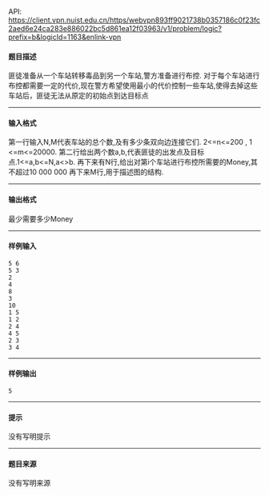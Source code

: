 API: https://client.vpn.nuist.edu.cn/https/webvpn893ff9021738b0357186c0f23fc2aed6e24ca283e886022bc5d861ea12f03963/v1/problem/logic?prefix=b&logicId=1163&enlink-vpn

#### 题目描述

匪徒准备从一个车站转移毒品到另一个车站,警方准备进行布控. 对于每个车站进行布控都需要一定的代价,现在警方希望使用最小的代价控制一些车站,使得去掉这些车站后，匪徒无法从原定的初始点到达目标点

---

#### 输入格式

第一行输入N,M代表车站的总个数,及有多少条双向边连接它们. 2<=n<=200 , 1 <=m<=20000. 第二行给出两个数a,b,代表匪徒的出发点及目标点.1<=a,b<=N,a<>b. 再下来有N行,给出对第i个车站进行布控所需要的Money,其不超过10 000 000 再下来M行,用于描述图的结构.

---

#### 输出格式

最少需要多少Money

---

#### 样例输入
```
5 6
5 3
2
4
8
3
10
1 5
1 2
2 4
4 5
2 3
3 4
```

---

#### 样例输出
```
5
```

---

#### 提示

没有写明提示

---

#### 题目来源

没有写明来源